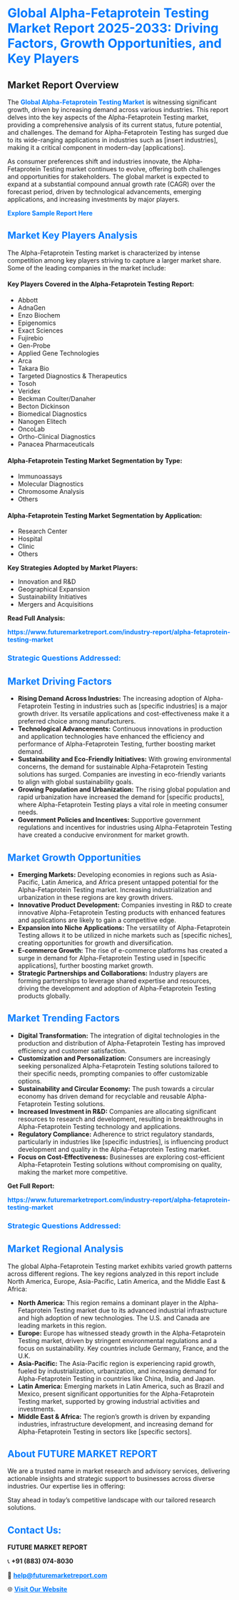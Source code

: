 <h1 style="color: #007BFF;">Global Alpha-Fetaprotein Testing Market Report 2025-2033: Driving Factors, Growth Opportunities, and Key Players</h1>

<section id="overview">
<h2>Market Report Overview</h2>
<p>The <a href="https://www.futuremarketreport.com/industry-report/alpha-fetaprotein-testing-market" style="color: #007BFF; text-decoration: none;"><strong>Global Alpha-Fetaprotein Testing Market</strong></a> is witnessing significant growth, driven by increasing demand across various industries. This report delves into the key aspects of the Alpha-Fetaprotein Testing market, providing a comprehensive analysis of its current status, future potential, and challenges. The demand for Alpha-Fetaprotein Testing has surged due to its wide-ranging applications in industries such as [insert industries], making it a critical component in modern-day [applications].</p>
<p>As consumer preferences shift and industries innovate, the Alpha-Fetaprotein Testing market continues to evolve, offering both challenges and opportunities for stakeholders. The global market is expected to expand at a substantial compound annual growth rate (CAGR) over the forecast period, driven by technological advancements, emerging applications, and increasing investments by major players.</p>
</section>

<section id="overview">
<p><a href="https://www.futuremarketreport.com/request-sample/reportId=54162" style="color: #007BFF; text-decoration: none;"><strong>Explore Sample Report Here</strong></a></p>
</section>

<section id="key-players">
<h2 style="color: #007BFF;">Market Key Players Analysis</h2>
<p>The Alpha-Fetaprotein Testing market is characterized by intense competition among key players striving to capture a larger market share. Some of the leading companies in the market include:</p>
<h4>Key Players Covered in the Alpha-Fetaprotein Testing Report:</h4>
<ul><li>Abbott</li><li>AdnaGen</li><li>Enzo Biochem</li><li>Epigenomics</li><li>Exact Sciences</li><li>Fujirebio</li><li>Gen-Probe</li><li>Applied Gene Technologies</li><li>Arca</li><li>Takara Bio</li><li>Targeted Diagnostics &amp; Therapeutics</li><li>Tosoh</li><li>Veridex</li><li>Beckman Coulter/Danaher</li><li>Becton Dickinson</li><li>Biomedical Diagnostics</li><li>Nanogen Elitech</li><li>OncoLab</li><li>Ortho-Clinical Diagnostics</li><li>Panacea Pharmaceuticals</li></ul>
<h4>Alpha-Fetaprotein Testing Market Segmentation by Type:</h4>
<ul><li>Immunoassays</li><li>Molecular Diagnostics</li><li>Chromosome Analysis</li><li>Others</li></ul>

<h4>Alpha-Fetaprotein Testing Market Segmentation by Application:</h4>
<ul><li>Research Center</li><li>Hospital</li><li>Clinic</li><li>Others</li></ul>
<p><strong>Key Strategies Adopted by Market Players:</strong></p>
<ul>
<li>Innovation and R&D</li>
<li>Geographical Expansion</li>
<li>Sustainability Initiatives</li>
<li>Mergers and Acquisitions</li>
</ul>
</section>

<section>
<p><strong>Read Full Analysis: </strong></p><a href="https://www.futuremarketreport.com/industry-report/alpha-fetaprotein-testing-market" style="color: #007BFF; text-decoration: none;"><strong>https://www.futuremarketreport.com/industry-report/alpha-fetaprotein-testing-market</strong></a>
<h3 style="color: #007BFF;">Strategic Questions Addressed:</h3>
</section>

<section id="driving-factors">
<h2 style="color: #007BFF;">Market Driving Factors</h2>
<ul>
<li><strong>Rising Demand Across Industries:</strong> The increasing adoption of Alpha-Fetaprotein Testing in industries such as [specific industries] is a major growth driver. Its versatile applications and cost-effectiveness make it a preferred choice among manufacturers.</li>
<li><strong>Technological Advancements:</strong> Continuous innovations in production and application technologies have enhanced the efficiency and performance of Alpha-Fetaprotein Testing, further boosting market demand.</li>
<li><strong>Sustainability and Eco-Friendly Initiatives:</strong> With growing environmental concerns, the demand for sustainable Alpha-Fetaprotein Testing solutions has surged. Companies are investing in eco-friendly variants to align with global sustainability goals.</li>
<li><strong>Growing Population and Urbanization:</strong> The rising global population and rapid urbanization have increased the demand for [specific products], where Alpha-Fetaprotein Testing plays a vital role in meeting consumer needs.</li>
<li><strong>Government Policies and Incentives:</strong> Supportive government regulations and incentives for industries using Alpha-Fetaprotein Testing have created a conducive environment for market growth.</li>
</ul>
</section>

<section id="growth-opportunities">
<h2 style="color: #007BFF;">Market Growth Opportunities</h2>
<ul>
<li><strong>Emerging Markets:</strong> Developing economies in regions such as Asia-Pacific, Latin America, and Africa present untapped potential for the Alpha-Fetaprotein Testing market. Increasing industrialization and urbanization in these regions are key growth drivers.</li>
<li><strong>Innovative Product Development:</strong> Companies investing in R&D to create innovative Alpha-Fetaprotein Testing products with enhanced features and applications are likely to gain a competitive edge.</li>
<li><strong>Expansion into Niche Applications:</strong> The versatility of Alpha-Fetaprotein Testing allows it to be utilized in niche markets such as [specific niches], creating opportunities for growth and diversification.</li>
<li><strong>E-commerce Growth:</strong> The rise of e-commerce platforms has created a surge in demand for Alpha-Fetaprotein Testing used in [specific applications], further boosting market growth.</li>
<li><strong>Strategic Partnerships and Collaborations:</strong> Industry players are forming partnerships to leverage shared expertise and resources, driving the development and adoption of Alpha-Fetaprotein Testing products globally.</li>
</ul>
</section>

<section id="trending-factors">
<h2 style="color: #007BFF;">Market Trending Factors</h2>
<ul>
<li><strong>Digital Transformation:</strong> The integration of digital technologies in the production and distribution of Alpha-Fetaprotein Testing has improved efficiency and customer satisfaction.</li>
<li><strong>Customization and Personalization:</strong> Consumers are increasingly seeking personalized Alpha-Fetaprotein Testing solutions tailored to their specific needs, prompting companies to offer customizable options.</li>
<li><strong>Sustainability and Circular Economy:</strong> The push towards a circular economy has driven demand for recyclable and reusable Alpha-Fetaprotein Testing solutions.</li>
<li><strong>Increased Investment in R&D:</strong> Companies are allocating significant resources to research and development, resulting in breakthroughs in Alpha-Fetaprotein Testing technology and applications.</li>
<li><strong>Regulatory Compliance:</strong> Adherence to strict regulatory standards, particularly in industries like [specific industries], is influencing product development and quality in the Alpha-Fetaprotein Testing market.</li>
<li><strong>Focus on Cost-Effectiveness:</strong> Businesses are exploring cost-efficient Alpha-Fetaprotein Testing solutions without compromising on quality, making the market more competitive.</li>
</ul>
</section>

<section>
<p><strong>Get Full Report: </strong></p><a href="https://www.futuremarketreport.com/industry-report/alpha-fetaprotein-testing-market" style="color: #007BFF; text-decoration: none;"><strong>https://www.futuremarketreport.com/industry-report/alpha-fetaprotein-testing-market</strong></a>
<h3 style="color: #007BFF;">Strategic Questions Addressed:</h3>
</section>


<section id="regional-analysis">
<h2 style="color: #007BFF;">Market Regional Analysis</h2>
<p>The global Alpha-Fetaprotein Testing market exhibits varied growth patterns across different regions. The key regions analyzed in this report include North America, Europe, Asia-Pacific, Latin America, and the Middle East & Africa:</p>
<ul>
<li><strong>North America:</strong> This region remains a dominant player in the Alpha-Fetaprotein Testing market due to its advanced industrial infrastructure and high adoption of new technologies. The U.S. and Canada are leading markets in this region.</li>
<li><strong>Europe:</strong> Europe has witnessed steady growth in the Alpha-Fetaprotein Testing market, driven by stringent environmental regulations and a focus on sustainability. Key countries include Germany, France, and the U.K.</li>
<li><strong>Asia-Pacific:</strong> The Asia-Pacific region is experiencing rapid growth, fueled by industrialization, urbanization, and increasing demand for Alpha-Fetaprotein Testing in countries like China, India, and Japan.</li>
<li><strong>Latin America:</strong> Emerging markets in Latin America, such as Brazil and Mexico, present significant opportunities for the Alpha-Fetaprotein Testing market, supported by growing industrial activities and investments.</li>
<li><strong>Middle East & Africa:</strong> The region’s growth is driven by expanding industries, infrastructure development, and increasing demand for Alpha-Fetaprotein Testing in sectors like [specific sectors].</li>
</ul>
</section>

<footer>
<h2 style="color: #007BFF;">About FUTURE MARKET REPORT</h2>
<p>We are a trusted name in market research and advisory services, delivering actionable insights and strategic support to businesses across diverse industries. Our expertise lies in offering:</p>

<p>Stay ahead in today’s competitive landscape with our tailored research solutions.</p>

<h2 style="color: #007BFF;">Contact Us:</h2>
<p><strong>FUTURE MARKET REPORT</strong></p>
<p>📞 <strong>+91 (883) 074-8030</strong></p>
<p>📧 <strong><a href="mailto:help@futuremarketreport.com" style="color: #007BFF;">help@futuremarketreport.com</a></strong></p>
<p>🌐 <strong><a href="https://www.futuremarketreport.com/" style="color: #007BFF;">Visit Our Website</a></strong></p>
</footer>